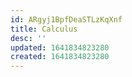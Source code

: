 ```yaml
---
id: ARgyj1BpfDeaSTLzKqXnf
title: Calculus
desc: ''
updated: 1641834823280
created: 1641834823280
---
```


